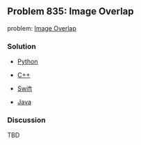 ## Problem 835: Image Overlap

problem: [Image Overlap](https://leetcode.com/problems/image-overlap/)

### Solution

- [Python](../python/problem835.py)

- [C++](../cpp/problem835.cpp)

- [Swift](../swift/problem835.swift)

- [Java](../java/problem835.java)

### Discussion

TBD

